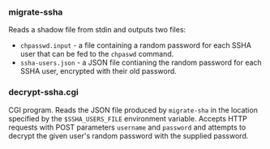 ### migrate-ssha

Reads a shadow file from stdin and outputs two files:

* `chpasswd.input` - a file containing a random password for each SSHA user that can be fed to the `chpaswd` command.
* `ssha-users.json` - a JSON file contianing the random password for each SSHA user, encrypted with their old password.
   
### decrypt-ssha.cgi
    
CGI program.  Reads the JSON file produced by `migrate-sha` in the location specified by the `$SSHA_USERS_FILE` environment variable.  Accepts HTTP requests with POST parameters `username` and `password` and attempts to decrypt the given user's random password with the supplied password.
